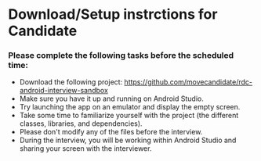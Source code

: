 # Download/Setup instrctions for Candidate
### Please complete the following tasks before the scheduled time:

* Download the following project: https://github.com/movecandidate/rdc-android-interview-sandbox
* Make sure you have it up and running on Android Studio.
* Try launching the app on an emulator and display the empty screen.
* Take some time to familiarize yourself with the project (the different classes, libraries, and dependencies).
* Please don't modify any of the files before the interview.
* During the interview, you will be working within Android Studio and sharing your screen with the interviewer.